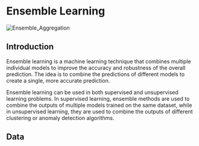 # Ensemble Learning
![Ensemble_Aggregation](https://user-images.githubusercontent.com/108134942/227367775-a5998ed7-6e77-4c3a-b8ed-a1f1c7151f46.png)


## Introduction
Ensemble learning is a machine learning technique that combines multiple individual models to improve the accuracy and robustness of the overall prediction. The idea is to combine the predictions of different models to create a single, more accurate prediction.

Ensemble learning can be used in both supervised and unsupervised learning problems. In supervised learning, ensemble methods are used to combine the outputs of multiple models trained on the same dataset, while in unsupervised learning, they are used to combine the outputs of different clustering or anomaly detection algorithms.

## Data

